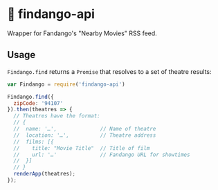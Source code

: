 # 🎥 findango-api
Wrapper for Fandango's "Nearby Movies" RSS feed.

## Usage

`Findango.find` returns a `Promise` that resolves to a set of theatre results:

```javascript
var Findango = require('findango-api')

Findango.find({
  zipCode: '94107'
}).then(theatres => {
  // Theatres have the format:
  // {
  //  name: '…',              // Name of theatre
  //  location: '…',          // Theatre address
  //  films: [{
  //    title: "Movie Title"  // Title of film
  //    url: '…'              // Fandango URL for showtimes
  //  }]
  // }
  renderApp(theatres);
});
```
